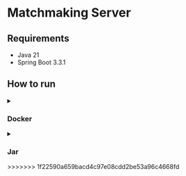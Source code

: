 # Matchmaking Server


## Requirements

- Java 21
- Spring Boot 3.3.1

## How to run

<details close>
  <summary>
    <h3>
      Docker    
    </h3>
  </summary>
</details>

<details close>
  <summary>
    <h3>
      Jar    
    </h3>
  </summary>
    
1. **Clone the repository:**

    ```sh
    git clone https://github.com/nazarovctrl/match-making.git
    cd match-making
    ```
2. **Paste the .env file into  match-making folder**

    .env file content
   
    ```.env
    DB_URL=<your-databse-url>
    DB_USERNAME=<your-databse-username>
    DB_PASSWORD=<your-databse-password>
    SECURITY_TOKEN_ACCESS_SECRET_KEY=<repalce-with-generated-secret-koy-for-access-token>
    SECURITY_TOKEN_ACCESS_TIME=<access-token-valid-time-in-millieseconds>
    SECURITY_TOKEN_REFRESH_SECRET_KEY=<repalce-with-generated-secret-koy-for-refresh-token>
    SECURITY_TOKEN_REFRESH_TIME=<refresht-token-valid-time-in-millieseconds>
    ```
4. **Build the project:**

    Use Maven to build the project.

    ```sh
    mvn clean install
    ```

5. **Run the application:**

    To run the application, make sure you have Java 21 installed
    
    ```sh
    java -jar target/match-making-0.0.1-SNAPSHOT.jar
    ```

<<<<<<< HEAD
## Running the Application

To run the application, make sure you have Java 21 installed. You can run the application using the following command:

```sh
java -jar target/matchmaking-server-0.0.1-SNAPSHOT.jar
```

## Running the Application with Docker

To run the application, ensure that Docker is installed on your machine. 
Then, execute the commands in the specified order.


1. **Pull the Docker Image**

```sh
docker pull nazarovv2/match-making:latest
```

2. **Start the Application**

```sh
docker-compose up -d match-making-app
```
=======
</details>
>>>>>>> 1f22590a659bacd4c97e08cdd2be53a96c4668fd
